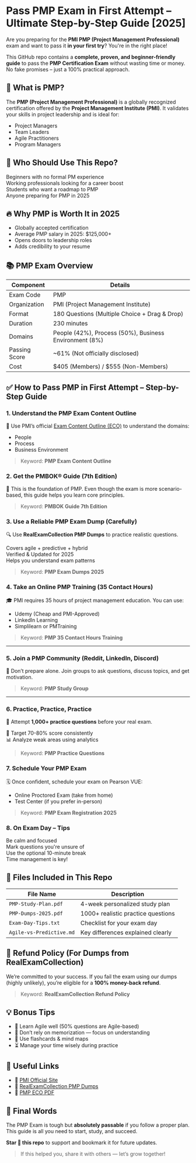 # Pass PMP Exam in First Attempt – Ultimate Step-by-Step Guide [2025]

Are you preparing for the **PMI PMP (Project Management Professional)** exam and want to pass it **in your first try**? You're in the right place!

This GitHub repo contains a **complete, proven, and beginner-friendly guide** to pass the **PMP Certification Exam** without wasting time or money. No fake promises – just a 100% practical approach.


## 📌 What is PMP?

The **PMP (Project Management Professional)** is a globally recognized certification offered by the **Project Management Institute (PMI)**. It validates your skills in project leadership and is ideal for:

- Project Managers  
- Team Leaders  
- Agile Practitioners  
- Program Managers  

## 🧠 Who Should Use This Repo?

 Beginners with no formal PM experience  
 Working professionals looking for a career boost  
 Students who want a roadmap to PMP  
 Anyone preparing for PMP in 2025

## 🔥 Why PMP is Worth It in 2025

-  Globally accepted certification
-  Average PMP salary in 2025: $125,000+
-  Opens doors to leadership roles
-  Adds credibility to your resume

## 📚 PMP Exam Overview

| Component        | Details                               |
|------------------|----------------------------------------|
| Exam Code        | PMP                                    |
| Organization     | PMI (Project Management Institute)     |
| Format           | 180 Questions (Multiple Choice + Drag & Drop) |
| Duration         | 230 minutes                            |
| Domains          | People (42%), Process (50%), Business Environment (8%) |
| Passing Score    | ~61% (Not officially disclosed)        |
| Cost             | $405 (Members) / $555 (Non-Members)    |

## ✅ How to Pass PMP in First Attempt – Step-by-Step Guide

### 1. Understand the PMP Exam Content Outline  
📌 Use PMI’s official [Exam Content Outline (ECO)](https://www.pmi.org/certifications/project-management-pmp) to understand the domains:
- People  
- Process  
- Business Environment  

> Keyword: **PMP Exam Content Outline**

### 2. Get the PMBOK® Guide (7th Edition)  
📖 This is the foundation of PMP. Even though the exam is more scenario-based, this guide helps you learn core principles.

> Keyword: **PMBOK Guide 7th Edition**

### 3. Use a Reliable PMP Exam Dump (Carefully)  
🔍 Use **RealExamCollection PMP Dumps** to practice realistic questions.

 Covers agile + predictive + hybrid  
 Verified & Updated for 2025  
 Helps you understand exam patterns

> Keyword: **PMP Exam Dumps 2025**

### 4. Take an Online PMP Training (35 Contact Hours)  
🎓 PMI requires 35 hours of project management education. You can use:
- Udemy (Cheap and PMI-Approved)
- LinkedIn Learning
- Simplilearn or PMTraining

> Keyword: **PMP 35 Contact Hours Training**

---

### 5. Join a PMP Community (Reddit, LinkedIn, Discord)  
🤝 Don’t prepare alone. Join groups to ask questions, discuss topics, and get motivation.

> Keyword: **PMP Study Group**

---

### 6. Practice, Practice, Practice  
📝 Attempt **1,000+ practice questions** before your real exam.

🎯 Target 70-80% score consistently  
📊 Analyze weak areas using analytics  

> Keyword: **PMP Practice Questions**

### 7. Schedule Your PMP Exam  
🗓️ Once confident, schedule your exam on Pearson VUE:
- Online Proctored Exam (take from home)
- Test Center (if you prefer in-person)

> Keyword: **PMP Exam Registration 2025**

### 8. On Exam Day – Tips  
 Be calm and focused  
 Mark questions you're unsure of  
 Use the optional 10-minute break  
 Time management is key!

## 📂 Files Included in This Repo

| File Name                     | Description                              |
|------------------------------|------------------------------------------|
| `PMP-Study-Plan.pdf`         | 4-week personalized study plan           |
| `PMP-Dumps-2025.pdf`         | 1000+ realistic practice questions       |
| `Exam-Day-Tips.txt`          | Checklist for your exam day              |
| `Agile-vs-Predictive.md`     | Key differences explained clearly        |


## 🔄 Refund Policy (For Dumps from RealExamCollection)

We’re committed to your success. If you fail the exam using our dumps (highly unlikely), you’re eligible for a **100% money-back refund**.

> Keyword: **RealExamCollection Refund Policy**

## 💡 Bonus Tips

- 💬 Learn Agile well (50% questions are Agile-based)
- 🛑 Don’t rely on memorization — focus on understanding
- 🧠 Use flashcards & mind maps
- ⏳ Manage your time wisely during practice

## 🔗 Useful Links

- 🔹 [PMI Official Site](https://www.pmi.org/)
- 🔹 [RealExamCollection PMP Dumps](https://www.realexamcollection.com/pmi/pmp-dumps.html)
- 🔹 [PMP ECO PDF](https://www.pmi.org/-/media/pmi/documents/public/pdf/certifications/project-management-professional-exam-content-outline.pdf)

## 🙌 Final Words

The PMP Exam is tough but **absolutely passable** if you follow a proper plan. This guide is all you need to start, study, and succeed.

**Star 🌟 this repo** to support and bookmark it for future updates.

> If this helped you, share it with others — let’s grow together!

